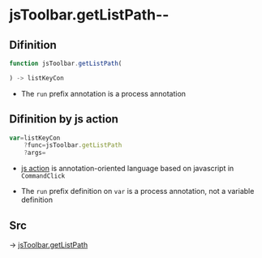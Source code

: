 # jsToolbar.getListPath--

## Difinition

```js.js
function jsToolbar.getListPath(

) -> listKeyCon
```

- The `run` prefix annotation is a process annotation


## Difinition by js action

```js.js
var=listKeyCon
	?func=jsToolbar.getListPath
	?args=

```

- [js action](#) is annotation-oriented language based on javascript in `CommandClick`

- The `run` prefix definition on `var` is a process annotation, not a variable definition

## Src

-> [jsToolbar.getListPath](https://github.com/puutaro/CommandClick/blob/master/app/src/main/java/com/puutaro/commandclick/fragment_lib/terminal_fragment/js_interface/toolbar/JsToolbar.kt#L48)


